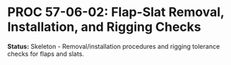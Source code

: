 # PROC 57-06-02: Flap-Slat Removal, Installation, and Rigging Checks
**Status:** Skeleton - Removal/installation procedures and rigging tolerance checks for flaps and slats.
